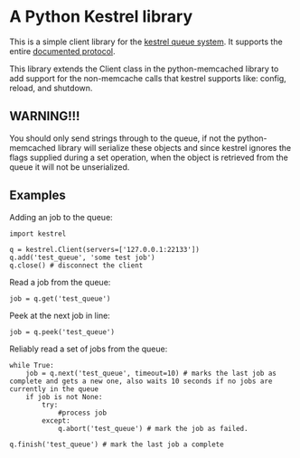 A Python Kestrel library
========================

This is a simple client library for the [kestrel queue system](https://github.com/robey/kestrel).  It supports the entire [documented protocol](https://github.com/robey/kestrel/blob/master/docs/guide.md).

This library extends the Client class in the python-memcached library to add support for the non-memcache calls that kestrel supports like: config, reload, and shutdown.

WARNING!!!
----------

You should only send strings through to the queue, if not the python-memcached library will serialize these objects and since kestrel ignores the flags supplied during a set operation, when the object is retrieved from the queue it will not be unserialized.

Examples
--------

Adding an job to the queue:

<pre><code>import kestrel

q = kestrel.Client(servers=['127.0.0.1:22133'])
q.add('test_queue', 'some test job')
q.close() # disconnect the client
</pre></code>

Read a job from the queue:

<pre><code>job = q.get('test_queue')
</pre></code>

Peek at the next job in line:

<pre><code>job = q.peek('test_queue')
</pre></code>

Reliably read a set of jobs from the queue:

<pre><code>while True:
    job = q.next('test_queue', timeout=10) # marks the last job as complete and gets a new one, also waits 10 seconds if no jobs are currently in the queue
    if job is not None:
        try:
            #process job
        except:
            q.abort('test_queue') # mark the job as failed.

q.finish('test_queue') # mark the last job a complete
</pre></code>